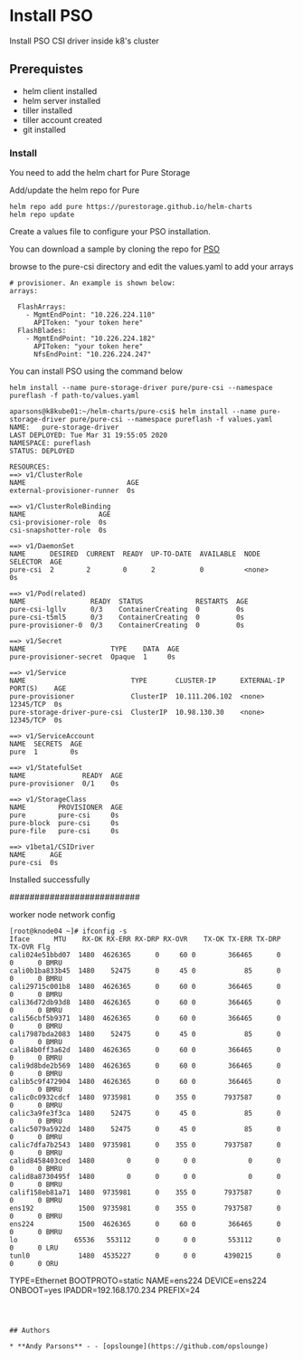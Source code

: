 # Install PSO 

Install PSO CSI driver inside k8's cluster

## Prerequistes

- helm client installed
- helm server installed
- tiller installed
- tiller account created
- git installed

### Install

You need to add the helm chart for Pure Storage

Add/update the helm repo for Pure
 
```
helm repo add pure https://purestorage.github.io/helm-charts
helm repo update
```


Create a values file to configure your PSO installation. 

You can download a sample by cloning the repo for [PSO](https://github.com/purestorage/helm-charts)

browse to the pure-csi directory and edit the values.yaml to add your arrays


```
# provisioner. An example is shown below:
arrays:

  FlashArrays:
    - MgmtEndPoint: "10.226.224.110"
      APIToken: "your token here"
  FlashBlades:
    - MgmtEndPoint: "10.226.224.182"
      APIToken: "your token here"
      NfsEndPoint: "10.226.224.247"
```

You can install PSO using the command below

```
helm install --name pure-storage-driver pure/pure-csi --namespace pureflash -f path-to/values.yaml
```

```
aparsons@k8kube01:~/helm-charts/pure-csi$ helm install --name pure-storage-driver pure/pure-csi --namespace pureflash -f values.yaml
NAME:   pure-storage-driver
LAST DEPLOYED: Tue Mar 31 19:55:05 2020
NAMESPACE: pureflash
STATUS: DEPLOYED

RESOURCES:
==> v1/ClusterRole
NAME                         AGE
external-provisioner-runner  0s

==> v1/ClusterRoleBinding
NAME                  AGE
csi-provisioner-role  0s
csi-snapshotter-role  0s

==> v1/DaemonSet
NAME      DESIRED  CURRENT  READY  UP-TO-DATE  AVAILABLE  NODE SELECTOR  AGE
pure-csi  2        2        0      2           0          <none>         0s

==> v1/Pod(related)
NAME                READY  STATUS             RESTARTS  AGE
pure-csi-lgllv      0/3    ContainerCreating  0         0s
pure-csi-t5ml5      0/3    ContainerCreating  0         0s
pure-provisioner-0  0/3    ContainerCreating  0         0s

==> v1/Secret
NAME                     TYPE    DATA  AGE
pure-provisioner-secret  Opaque  1     0s

==> v1/Service
NAME                          TYPE       CLUSTER-IP      EXTERNAL-IP  PORT(S)    AGE
pure-provisioner              ClusterIP  10.111.206.102  <none>       12345/TCP  0s
pure-storage-driver-pure-csi  ClusterIP  10.98.130.30    <none>       12345/TCP  0s

==> v1/ServiceAccount
NAME  SECRETS  AGE
pure  1        0s

==> v1/StatefulSet
NAME              READY  AGE
pure-provisioner  0/1    0s

==> v1/StorageClass
NAME        PROVISIONER  AGE
pure        pure-csi     0s
pure-block  pure-csi     0s
pure-file   pure-csi     0s

==> v1beta1/CSIDriver
NAME      AGE
pure-csi  0s
```

Installed successfully


##########################

worker node network config 

```
[root@knode04 ~]# ifconfig -s
Iface      MTU    RX-OK RX-ERR RX-DRP RX-OVR    TX-OK TX-ERR TX-DRP TX-OVR Flg
cali024e51bbd07  1480  4626365      0     60 0        366465      0      0      0 BMRU
cali0b1ba833b45  1480    52475      0     45 0            85      0      0      0 BMRU
cali29715c001b8  1480  4626365      0     60 0        366465      0      0      0 BMRU
cali36d72db93d8  1480  4626365      0     60 0        366465      0      0      0 BMRU
cali56cbf5b9371  1480  4626365      0     60 0        366465      0      0      0 BMRU
cali7987bda2083  1480    52475      0     45 0            85      0      0      0 BMRU
cali84b0ff3a62d  1480  4626365      0     60 0        366465      0      0      0 BMRU
cali9d8bde2b569  1480  4626365      0     60 0        366465      0      0      0 BMRU
calib5c9f472904  1480  4626365      0     60 0        366465      0      0      0 BMRU
calic0c0932cdcf  1480  9735981      0    355 0       7937587      0      0      0 BMRU
calic3a9fe3f3ca  1480    52475      0     45 0            85      0      0      0 BMRU
calic5079a5922d  1480    52475      0     45 0            85      0      0      0 BMRU
calic7dfa7b2543  1480  9735981      0    355 0       7937587      0      0      0 BMRU
calid8458403ced  1480        0      0      0 0             0      0      0      0 BMRU
calid8a8730495f  1480        0      0      0 0             0      0      0      0 BMRU
calif158eb81a71  1480  9735981      0    355 0       7937587      0      0      0 BMRU
ens192           1500  9735981      0    355 0       7937587      0      0      0 BMRU
ens224           1500  4626365      0     60 0        366465      0      0      0 BMRU
lo              65536   553112      0      0 0        553112      0      0      0 LRU
tunl0            1480  4535227      0      0 0       4390215      0      0      0 ORU

```
TYPE=Ethernet
BOOTPROTO=static
NAME=ens224
DEVICE=ens224
ONBOOT=yes
IPADDR=192.168.170.234
PREFIX=24
```



## Authors

* **Andy Parsons** - - [opslounge](https://github.com/opslounge)
